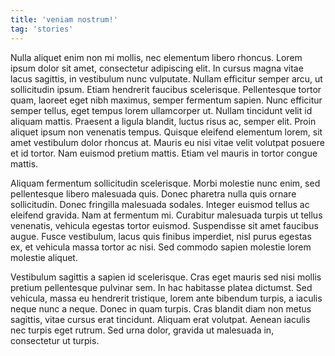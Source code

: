 ```yaml
---
title: 'veniam nostrum!'
tag: 'stories'
---
```


Nulla aliquet enim non mi mollis, nec elementum libero rhoncus. Lorem ipsum dolor sit amet, consectetur adipiscing elit. In cursus magna vitae lacus sagittis, in vestibulum nunc vulputate. Nullam efficitur semper arcu, ut sollicitudin ipsum. Etiam hendrerit faucibus scelerisque. Pellentesque tortor quam, laoreet eget nibh maximus, semper fermentum sapien. Nunc efficitur semper tellus, eget tempus lorem ullamcorper ut. Nullam tincidunt velit id aliquam mattis. Praesent a ligula blandit, luctus risus ac, semper elit. Proin aliquet ipsum non venenatis tempus. Quisque eleifend elementum lorem, sit amet vestibulum dolor rhoncus at. Mauris eu nisi vitae velit volutpat posuere et id tortor. Nam euismod pretium mattis. Etiam vel mauris in tortor congue mattis.

Aliquam fermentum sollicitudin scelerisque. Morbi molestie nunc enim, sed pellentesque libero malesuada quis. Donec pharetra nulla quis ornare sollicitudin. Donec fringilla malesuada sodales. Integer euismod tellus ac eleifend gravida. Nam at fermentum mi. Curabitur malesuada turpis ut tellus venenatis, vehicula egestas tortor euismod. Suspendisse sit amet faucibus augue. Fusce vestibulum, lacus quis finibus imperdiet, nisl purus egestas ex, et vehicula massa tortor ac nisi. Sed commodo sapien molestie lorem molestie aliquet.

Vestibulum sagittis a sapien id scelerisque. Cras eget mauris sed nisi mollis pretium pellentesque pulvinar sem. In hac habitasse platea dictumst. Sed vehicula, massa eu hendrerit tristique, lorem ante bibendum turpis, a iaculis neque nunc a neque. Donec in quam turpis. Cras blandit diam non metus sagittis, vitae cursus erat tincidunt. Aliquam erat volutpat. Aenean iaculis nec turpis eget rutrum. Sed urna dolor, gravida ut malesuada in, consectetur ut turpis.
